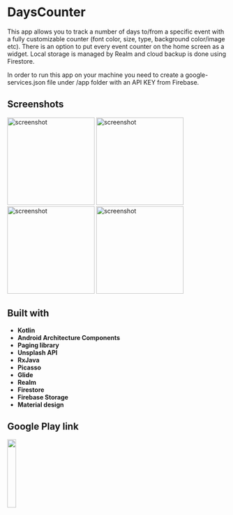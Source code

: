 # DaysCounter

This app allows you to track a number of days to/from a specific event with a fully customizable counter (font color, size, type, background color/image etc). There is an option to put every event counter on the home screen as a widget. Local storage is managed by Realm and cloud backup is done using Firestore.

In order to run this app on your machine you need to create a google-services.json file under /app folder with an API KEY from Firebase.


## Screenshots
<img src="https://lh3.googleusercontent.com/ETlAnej0cA03jFkdX1OFVD9klaUt-jOdpvri9PtV49tKazuktg-A_RNXR_N9HNerHxs=w1920-h951" alt="screenshot" width="200"> <img src="https://lh3.googleusercontent.com/s-W4F-pEBW7VXGoz3wj135DDT_A8i0SNi_c3bTOJtWNeuJ6IHdDx2Ekas40Tzl-2qcY=w1920-h951" alt="screenshot" width="200"> <img src="https://lh3.googleusercontent.com/9aO_MnILSSYwm00mUX1pAW0NoVkJ5SW0MFu8GQ2qHTUt4R5SsNumHqfcIDlKsleAgg=w1920-h951" alt="screenshot" width="200"> <img src="https://lh3.googleusercontent.com/rf6Q6b45p_vQveL9DlEpJ5z38GFTSAT3VCD9aLwU_3twkd4NZ87cinIqJhF8hyV_JxM=w1920-h951" alt="screenshot" width="200">


## Built with

* **Kotlin**
* **Android Architecture Components**
* **Paging library**
* **Unsplash API**
* **RxJava**
* **Picasso**
* **Glide**
* **Realm**
* **Firestore**
* **Firebase Storage**
* **Material design**

## Google Play link

<p align="left">
<a href="https://play.google.com/store/apps/details?id=com.arkadiusz.dayscounter"><img src="https://cdn.rawgit.com/steverichey/google-play-badge-svg/master/img/en_get.svg" width="20%"></a>
</p>
